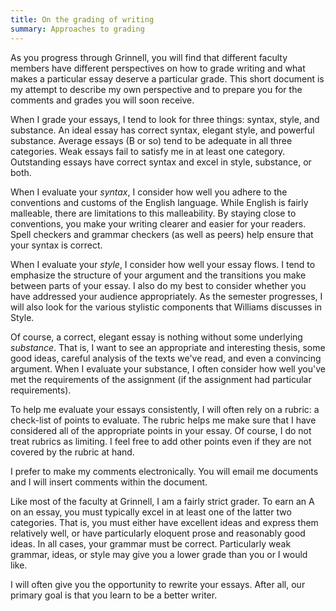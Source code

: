 ```yaml
---
title: On the grading of writing
summary: Approaches to grading
---
```

As you progress through Grinnell, you will find that different faculty members have different perspectives on how to grade writing and what makes a particular essay deserve a particular grade. This short document is my attempt to describe my own perspective and to prepare you for the comments and grades you will soon receive.

When I grade your essays, I tend to look for three things: syntax, style, and substance. An ideal essay has correct syntax, elegant style, and powerful substance. Average essays (B or so) tend to be adequate in all three categories. Weak essays fail to satisfy me in at least one category. Outstanding essays have correct syntax and excel in style, substance, or both.

When I evaluate your *syntax*, I consider how well you adhere to the conventions and customs of the English language. While English is fairly malleable, there are limitations to this malleability. By staying close to conventions, you make your writing clearer and easier for your readers.  Spell checkers and grammar checkers (as well as peers) help ensure that your syntax is correct.

When I evaluate your *style*, I consider how well your essay flows. I tend to emphasize the structure of your argument and the transitions you make between parts of your essay. I also do my best to consider whether you have addressed your audience appropriately. As the semester progresses, I will also look for the various stylistic components that Williams discusses in Style.

Of course, a correct, elegant essay is nothing without some underlying *substance*. That is, I want to see an appropriate and interesting thesis, some good ideas, careful analysis of the texts we've read, and even a convincing argument. When I evaluate your substance, I often consider how well you've met the requirements of the assignment (if the assignment had particular requirements).

To help me evaluate your essays consistently, I will often rely on a rubric: a check-list of points to evaluate. The rubric helps me make sure that I have considered all of the appropriate points in your essay. Of course, I do not treat rubrics as limiting. I feel free to add other points even if they are not covered by the rubric at hand.

I prefer to make my comments electronically. You will email me documents and I will insert comments within the document. 

Like most of the faculty at Grinnell, I am a fairly strict grader. To earn an A on an essay, you must typically excel in at least one of the latter two categories. That is, you must either have excellent ideas and express them relatively well, or have particularly eloquent prose and reasonably good ideas. In all cases, your grammar must be correct. Particularly weak grammar, ideas, or style may give you a lower grade than you or I would like.

I will often give you the opportunity to rewrite your essays.  After all,
our primary goal is that you learn to be a better writer.


